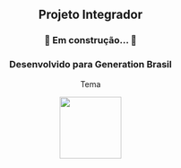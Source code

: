 <h2 align="center"> Projeto Integrador</h2>
<h3 align="center"> 
	 🚧  Em construção...  🚧
</h3>
<h3  align="center">Desenvolvido para Generation Brasil </h3>
<p align="center"> Tema</p>

<div align="center">
  <a href="https://odsbrasil.gov.br/objetivo/objetivo?n=7">
    <img src="https://user-images.githubusercontent.com/72994902/132442775-f3101cb7-a478-4a65-bd17-7970373b641e.png" width="110px">
   </a>
